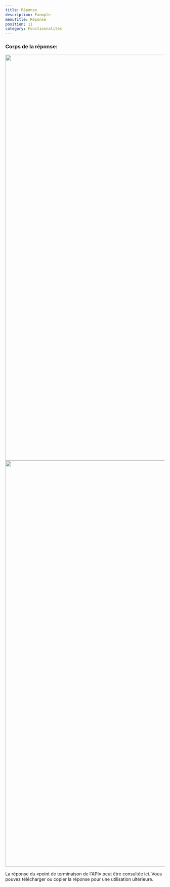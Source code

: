 ```yaml
---
title: Réponse
description: Exemple
menuTitle: Réponse
position: 11
category: Fonctionnalités
---
```


### Corps de la réponse:

<img src="/api/response-dark.png" class="dark-img" height="1280" width="640" alt=""/>
<img src="/api/response-light.png" class="light-img" height="1280" width="640" alt=""/>

La réponse du «point de terminaison de l'API» peut être consultée ici. Vous pouvez télécharger ou copier la réponse pour une utilisation ultérieure.
